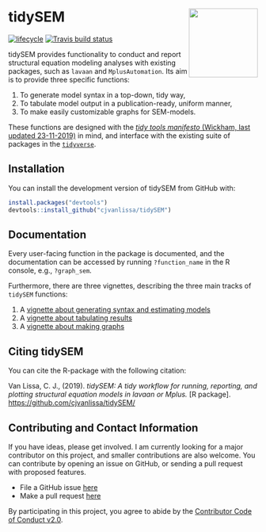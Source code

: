 
<!-- README.md is generated from README.Rmd. Please edit that file -->

# tidySEM <a href='https://github.com/cjvanlissa/tidySEM'><img src='https://github.com/cjvanlissa/tidySEM/raw/master/docs/badge.png' align="right" height="139" /></a>

<!--[![CRAN status](https://www.r-pkg.org/badges/version/tidySEM)](https://cran.r-project.org/package=tidySEM)
[![](https://cranlogs.r-pkg.org/badges/tidySEM)](https://cran.r-project.org/package=tidySEM)-->

[![lifecycle](https://img.shields.io/badge/lifecycle-maturing-blue.svg)](https://www.tidyverse.org/lifecycle/#maturing)
[![Travis build
status](https://travis-ci.org/cjvanlissa/tidySEM.svg?branch=master)](https://travis-ci.org/cjvanlissa/tidySEM)
<!--[![Codecov test coverage](https://codecov.io/gh/cjvanlissa/tidySEM/branch/master/graph/badge.svg)](https://codecov.io/gh/cjvanlissa/tidySEM?branch=master)
<!--[![DOI](http://joss.theoj.org/papers/10.21105/joss.00978/status.svg)](https://doi.org/10.21105/joss.00978)-->

tidySEM provides functionality to conduct and report structural equation
modeling analyses with existing packages, such as `lavaan` and
`MplusAutomation`. Its aim is to provide three specific functions:

1.  To generate model syntax in a top-down, tidy way,
2.  To tabulate model output in a publication-ready, uniform manner,
3.  To make easily customizable graphs for SEM-models.

These functions are designed with the [*tidy tools manifesto* (Wickham,
last updated
23-11-2019)](https://tidyverse.tidyverse.org/articles/manifesto.html) in
mind, and interface with the existing suite of packages in the
[`tidyverse`](https://tidyverse.tidyverse.org/).

## Installation

<!--You can install tidySEM from CRAN with:


```r
install.packages("tidySEM")
```
-->

You can install the development version of tidySEM from GitHub with:

``` r
install.packages("devtools")
devtools::install_github("cjvanlissa/tidySEM")
```

## Documentation

Every user-facing function in the package is documented, and the
documentation can be accessed by running `?function_name` in the R
console, e.g., `?graph_sem`.

Furthermore, there are three vignettes, describing the three main tracks
of `tidySEM` functions:

1.  A [vignette about generating syntax and estimating
    models](https://cjvanlissa.github.io/tidySEM/articles/Generating_syntax.html)
2.  A [vignette about tabulating
    results](https://cjvanlissa.github.io/tidySEM/articles/Tabulating_results.html)
3.  A [vignette about making
    graphs](https://cjvanlissa.github.io/tidySEM/articles/Plotting_graphs.html)

## Citing tidySEM

You can cite the R-package with the following citation:

Van Lissa, C. J., (2019). *tidySEM: A tidy workflow for running,
reporting, and plotting structural equation models in lavaan or Mplus.*
\[R package\]. <https://github.com/cjvanlissa/tidySEM/>

## Contributing and Contact Information

If you have ideas, please get involved. I am currently looking for a
major contributor on this project, and smaller contributions are also
welcome. You can contribute by opening an issue on GitHub, or sending a
pull request with proposed features.

  - File a GitHub issue [here](https://github.com/cjvanlissa/tidySEM)
  - Make a pull request
    [here](https://github.com/cjvanlissa/tidySEM/pulls)

By participating in this project, you agree to abide by the [Contributor
Code of Conduct v2.0](https://www.contributor-covenant.org/).
